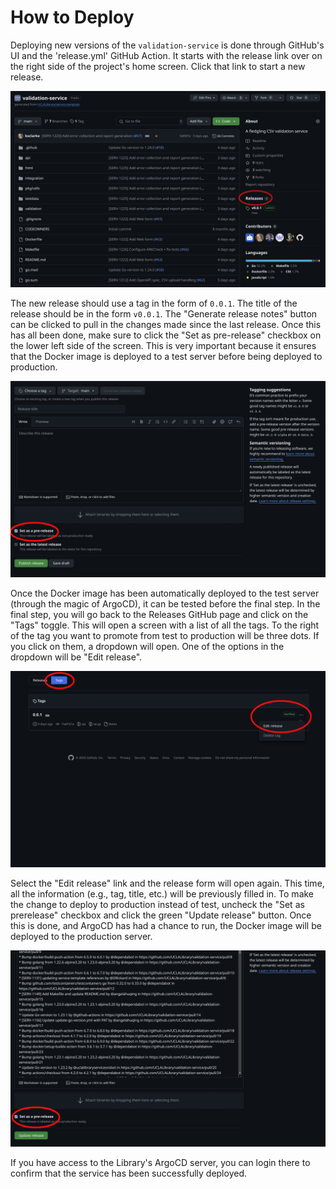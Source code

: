 # How to Deploy

Deploying new versions of the `validation-service` is done through GitHub's UI and the 'release.yml' GitHub Action. It
starts with the release link over on the right side of the project's home screen. Click that link to start a new release.

![A picture of the GitHub UI with the Releases link highlighted](images/how-to-deploy-1.png)

The new release should use a tag in the form of `0.0.1`. The title of the release should be in the form `v0.0.1`. The
"Generate release notes" button can be clicked to pull in the changes made since the last release. Once this has all
been done, make sure to click the "Set as pre-release" checkbox on the lower left side of the screen. This is very
important because it ensures that the Docker image is deployed to a test server before being deployed to production.

![A picture of the GitHub UI release form; the "set as pre-release" checkbox is circled](images/how-to-deploy-2.png)

Once the Docker image has been automatically deployed to the test server (through the magic of ArgoCD), it can be
tested before the final step. In the final step, you will go back to the Releases GitHub page and click on the "Tags"
toggle. This will open a screen with a list of all the tags. To the right of the tag you want to promote from test to
production will be three dots. If you click on them, a dropdown will open. One of the options in the dropdown will be
"Edit release".

![A picture of the GitHub UI release form; the "set as pre-release" checkbox is circled](images/how-to-deploy-3.png)

Select the "Edit release" link and the release form will open again. This time, all the information (e.g., tag, title,
etc.) will be previously filled in. To make the change to deploy to production instead of test, uncheck the "Set as
prerelease" checkbox and click the green "Update release" button. Once this is done, and ArgoCD has had a chance to run,
the Docker image will be deployed to the production server.

![A picture of the GitHub UI release form; the "set as pre-release" checkbox is circled](images/how-to-deploy-4.png)

If you have access to the Library's ArgoCD server, you can login there to confirm that the service has been successfully
deployed.
